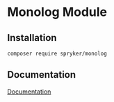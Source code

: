 # Monolog Module

## Installation

```
composer require spryker/monolog
```

## Documentation

[Documentation](https://spryker.github.io)
